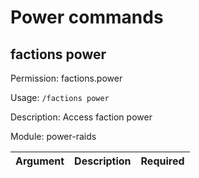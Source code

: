 # Power commands

## factions power

Permission: factions.power

Usage: `/factions power `

Description: Access faction power

Module: power-raids

| Argument | Description | Required |
| --- | --- | --- |

